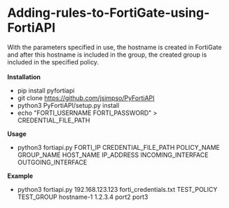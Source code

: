 # Adding-rules-to-FortiGate-using-FortiAPI

With the parameters specified in use, the hostname is created in FortiGate and after this hostname is included in the group, the created group is included in the specified policy.
<br><br>
<b>Installation</b>
- pip install pyfortiapi
- git clone https://github.com/jsimpso/PyFortiAPI
- python3 PyFortiAPI/setup.py install
- echo "FORTI_USERNAME FORTI_PASSWORD" > CREDENTIAL_FILE_PATH
  
<b>Usage</b>
- python3 fortiapi.py FORTI_IP CREDENTIAL_FILE_PATH POLICY_NAME GROUP_NAME HOST_NAME IP_ADDRESS INCOMING_INTERFACE OUTGOING_INTERFACE

<b>Example</b>
  - python3 fortiapi.py 192.168.123.123 forti_credentials.txt TEST_POLICY TEST_GROUP hostname-1 1.2.3.4 port2 port3
